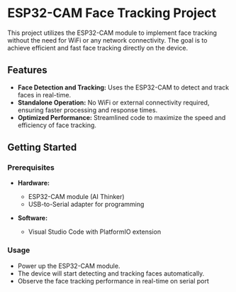 # ESP32-CAM Face Tracking Project

This project utilizes the ESP32-CAM module to implement face tracking without the need for WiFi or any network connectivity. The goal is to achieve efficient and fast face tracking directly on the device.

## Features

- **Face Detection and Tracking:** Uses the ESP32-CAM to detect and track faces in real-time.
- **Standalone Operation:** No WiFi or external connectivity required, ensuring faster processing and response times.
- **Optimized Performance:** Streamlined code to maximize the speed and efficiency of face tracking.

## Getting Started

### Prerequisites

- **Hardware:**
  - ESP32-CAM module (AI Thinker)
  - USB-to-Serial adapter for programming

- **Software:**
  - Visual Studio Code with PlatformIO extension
 
### Usage
- Power up the ESP32-CAM module.
- The device will start detecting and tracking faces automatically.
- Observe the face tracking performance in real-time on serial port
